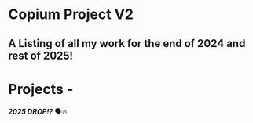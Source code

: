 # Copium Project V2

## A Listing of all my work for the end of 2024 and rest of 2025!

# Projects -
***2025 DROP!?*** 🗣🔥
